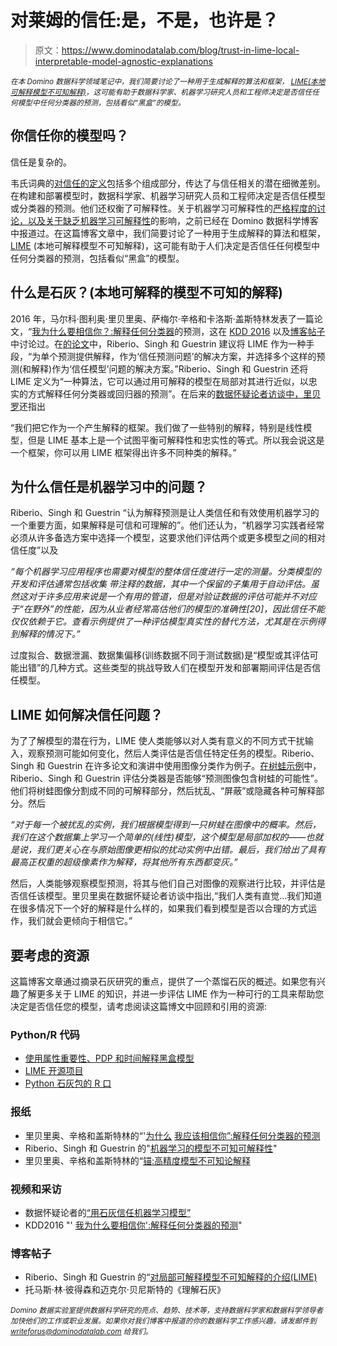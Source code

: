 # 对莱姆的信任:是，不是，也许是？

> 原文：<https://www.dominodatalab.com/blog/trust-in-lime-local-interpretable-model-agnostic-explanations>

*<small>在本 Domino 数据科学领域笔记中，我们简要讨论了一种用于生成解释的算法和框架， [LIME(本地可解释模型不可知解释)](https://github.com/marcotcr/lime)，这可能有助于数据科学家、机器学习研究人员和工程师决定是否信任任何模型中任何分类器的预测，包括看似“黑盒”的模型。</small>*

## 你信任你的模型吗？

信任是复杂的。

韦氏词典的[对信任的定义](https://www.merriam-webster.com/dictionary/trust)包括多个组成部分，传达了与信任相关的潜在细微差别。在构建和部署模型时，数据科学家、机器学习研究人员和工程师决定是否信任模型或分类器的预测。他们还权衡了可解释性。关于机器学习可解释性的[严格程度的讨论，以及关于](/blog/make-machine-learning-interpretability-rigorous/)[缺乏机器学习可解释性](/blog/ingesting-kate-crawfords-trouble-with-bias/)的影响，之前已经在 Domino 数据科学博客中报道过。在这篇博客文章中，我们简要讨论了一种用于生成解释的算法和框架， [LIME](https://github.com/marcotcr/lime) (本地可解释模型不可知解释)，这可能有助于人们决定是否信任任何模型中任何分类器的预测，包括看似“黑盒”的模型。

## 什么是石灰？(本地可解释的模型不可知的解释)

2016 年，马尔科·图利奥·里贝里奥、萨梅尔·辛格和卡洛斯·盖斯特林发表了一篇论文，“[我为什么要相信你？:解释任何分类器](https://arxiv.org/pdf/1602.04938.pdf)的预测，这在 [KDD 2016](https://www.youtube.com/watch?v=KP7-JtFMLo4) 以及[博客帖子](https://homes.cs.washington.edu/~marcotcr/blog/lime/)中讨论过。在[的论文](https://arxiv.org/pdf/1602.04938.pdf)中，Riberio、Singh 和 Guestrin 建议将 LIME 作为一种手段，“为单个预测提供解释，作为‘信任预测问题’的解决方案，并选择多个这样的预测(和解释)作为‘信任模型’问题的解决方案。”Riberio、Singh 和 Guestrin 还将 LIME 定义为“一种算法，它可以通过用可解释的模型在局部对其进行近似，以忠实的方式解释任何分类器或回归器的预测”。在后来的[数据怀疑论者访谈中，里贝罗](https://dataskeptic.com/blog/transcripts/2016/trusting-machine-learning-models-with-lime)还指出

“我们把它作为一个产生解释的框架。我们做了一些特别的解释，特别是线性模型，但是 LIME 基本上是一个试图平衡可解释性和忠实性的等式。所以我会说这是一个框架，你可以用 LIME 框架得出许多不同种类的解释。”

## 为什么信任是机器学习中的问题？

Riberio、Singh 和 Guestrin “认为解释预测是让人类信任和有效使用机器学习的一个重要方面，如果解释是可信和可理解的”。他们还认为，“机器学习实践者经常必须从许多备选方案中选择一个模型，这要求他们评估两个或更多模型之间的相对信任度”以及

*“每个机器学习应用程序也需要对模型的整体信任度进行一定的测量。分类模型的开发和评估通常包括收集* *带注释的数据，其中一个保留的子集用于自动评估。虽然这对于许多应用来说是一个有用的管道，但是对验证数据的评估可能并不对应于“在野外”的性能，因为从业者经常高估他们的模型的准确性[20]，因此信任不能仅仅依赖于它。查看示例提供了一种评估模型真实性的替代方法，尤其是在示例得到解释的情况下。”*

过度拟合、数据泄漏、数据集偏移(训练数据不同于测试数据)是“模型或其评估可能出错”的几种方式。这些类型的挑战导致人们在模型开发和部署期间评估是否信任模型。

## LIME 如何解决信任问题？

为了了解模型的潜在行为，LIME 使人类能够以对人类有意义的不同方式干扰输入，观察预测可能如何变化，然后人类评估是否信任特定任务的模型。Riberio、Singh 和 Guestrin 在许多论文和演讲中使用图像分类作为例子。[在树蛙示例](https://www.oreilly.com/learning/introduction-to-local-interpretable-model-agnostic-explanations-lime)中，Riberio、Singh 和 Guestrin 评估分类器是否能够“预测图像包含树蛙的可能性”。他们将树蛙图像分割成不同的可解释部分，然后扰乱、“屏蔽”或隐藏各种可解释部分。然后

*“对于每一个被扰乱的实例，我们根据模型得到一只树蛙在图像中的概率。然后，我们在这个数据集上学习一个简单的(线性)模型，这个模型是局部加权的——也就是说，我们更关心在与原始图像更相似的扰动实例中出错。最后，我们给出了具有最高正权重的超级像素作为解释，将其他所有东西都变灰。”*

然后，人类能够观察模型预测，将其与他们自己对图像的观察进行比较，并评估是否信任该模型。里贝里奥在数据怀疑论者访谈中指出,“我们人类有直觉...我们知道在很多情况下一个好的解释是什么样的，如果我们看到模型是否以合理的方式运作，我们就会更倾向于相信它。”

## 要考虑的资源

这篇博客文章通过摘录石灰研究的重点，提供了一个蒸馏石灰的概述。如果您有兴趣了解更多关于 LIME 的知识，并进一步评估 LIME 作为一种可行的工具来帮助您决定是否信任您的模型，请考虑阅读这篇博文中回顾和引用的资源:

### Python/R 代码

*   [使用属性重要性、PDP 和时间解释黑盒模型](/blog/explaining-black-box-models-using-attribute-importance-pdps-and-lime)
*   [LIME 开源项目](https://github.com/marcotcr/lime)
*   [Python 石灰包的 R 口](https://github.com/thomasp85/lime)

### 报纸

*   里贝里奥、辛格和盖斯特林的“'[为什么](https://arxiv.org/pdf/1602.04938.pdf) [我应该相信你”:解释任何分类器的预测](https://arxiv.org/pdf/1602.04938.pdf)
*   Riberio、Singh 和 Guestrin 的"[机器学习的模型不可知可解释性](http://sameersingh.org/files/papers/lime-whi16.pdf)"
*   里贝里奥、辛格和盖斯特林的“[锚:高精度模型不可知论解释](https://homes.cs.washington.edu/~marcotcr/aaai18.pdf)

### 视频和采访

*   数据怀疑论者的[“用石灰信任机器学习模型”](https://dataskeptic.com/blog/transcripts/2016/trusting-machine-learning-models-with-lime)
*   KDD2016 "' [我为什么要相信你':解释任何分类器的预测](https://www.youtube.com/watch?v=KP7-JtFMLo4)"

### 博客帖子

*   Riberio、Singh 和 Guestrin 的“[对局部可解释模型不可知解释的介绍(LIME)](https://www.oreilly.com/learning/introduction-to-local-interpretable-model-agnostic-explanations-lime)
*   托马斯·林·彼得森和迈克尔·贝尼斯特的《理解石灰》

*<sup>Domino 数据实验室提供数据科学研究的亮点、趋势、技术等，支持数据科学家和数据科学领导者加快他们的工作或职业发展。如果你对我们博客中报道的你的数据科学工作感兴趣，请发邮件到 writeforus@dominodatalab.com 给我们。</sup>*